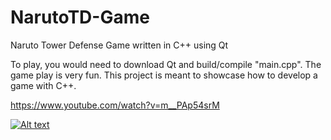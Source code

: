 # NarutoTD-Game
Naruto Tower Defense Game written in C++ using Qt

To play, you would need to download Qt and build/compile "main.cpp". The game play is very fun. This project is meant to showcase how to develop a game with C++.



https://www.youtube.com/watch?v=m__PAp54srM

[![Alt text](https://img.youtube.com/vi/VID/0.jpg)](https://www.youtube.com/watch?v=m__PAp54srM)
